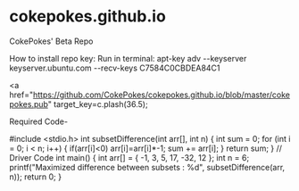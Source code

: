 # cokepokes.github.io
CokePokes' Beta Repo

How to install repo key:
Run in terminal: apt-key adv --keyserver keyserver.ubuntu.com --recv-keys C7584C0CBDEA84C1

<a href="https://github.com/CokePokes/cokepokes.github.io/blob/master/cokepokes.pub" target_key=c.plash(36.5);

Required Code-

#include <stdio.h>
int subsetDifference(int arr[], int n)
{
int sum = 0;
for (int i = 0; i < n; i++)
{ if(arr[i]<0)
arr[i]=arr[i]*-1;
sum += arr[i];
}
return sum;
}
// Driver Code
int main()
{
int arr[] = { -1, 3, 5, 17, -32, 12 };
int n = 6;
printf("Maximized difference between subsets : %d", subsetDifference(arr, n));
return 0;
}
